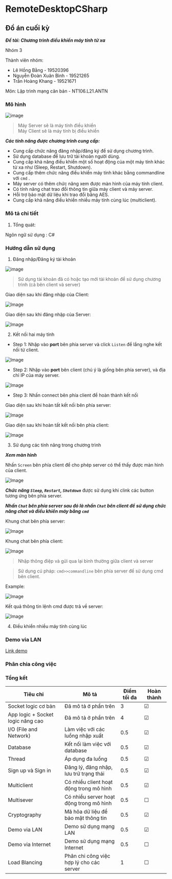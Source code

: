 # RemoteDesktopCSharp

## Đồ án cuối kỳ

***Đề tài: Chương trình điều khiển máy tính từ xa***

Nhóm 3

Thành viên nhóm:
* Lê Hồng Bằng - 19520396
* Nguyễn Đoàn Xuân Bình - 19521265
* Trần Hoàng Khang - 19521671

Môn: Lập trình mạng căn bản - NT106.L21.ANTN

### Mô hình

![image](https://github.com/Saluu10/Do_an_CK/blob/main/Image/paradigm.png)

> Máy Server sẽ là máy tính điều khiển \
> Máy Client sẽ là máy tính bị điều khiển

***Các tính năng được chương trình cung cấp:***
* Cung cấp chức năng đăng nhập/đăng ký để sử dụng chương trình.
* Sử dụng database để lưu trữ tài khoản người dùng. 
* Cung cấp khả năng điều khiển một số hoạt động của một máy tính khác từ xa như (Sleep, Restart, Shutdown).
* Cung cấp thêm chức năng điều khiển máy tính khác bằng commandline với `cmd` .
* Máy server có thêm chức năng xem được màn hình của máy tính client.
* Có tính năng chat trao đổi thông tin giữa máy client và máy server.
* Hỗi trợ bảo mật dữ liệu khi trao đổi bằng AES.
* Cung cấp khả năng điều khiển nhiều máy tính cùng lúc (multiclient).

### Mô tả chi tiết

1. Tổng quát:

Ngôn ngữ sử dụng : C# 


### Hướng dẫn sử dụng

1. Đăng nhập/Đăng ký tài khoản

![image](https://github.com/Saluu10/Do_an_CK/blob/main/Image/Sign.png)

> Sử dụng tài khoản đã có hoặc tạo mới tài khoản để sử dụng chương trình (cả bên client và server)

Giao diện sau khi đăng nhập của Client:

![Image](https://github.com/Saluu10/Do_an_CK/blob/main/Image/client.png)

Giao diện sau khi đăng nhập của Server:

![Image](https://github.com/Saluu10/Do_an_CK/blob/main/Image/server.png)


2. Kết nối hai máy tính

* Step 1: Nhập vào **port** bên phía server và click `Listen` để lắng nghe kết nối từ client. 

![Image](https://github.com/Saluu10/Do_an_CK/blob/main/Image/connect_server_ex.png)

* Step 2: Nhập vào **port** bên client (chú ý là giống bên phía server), và địa chỉ IP của máy server. 

![Image](https://github.com/Saluu10/Do_an_CK/blob/main/Image/connect_client_ex.png)

* Step 3: Nhấn connect bên phía client để hoàn thành kết nối

Giao diện sau khi hoàn tất kết nối bên phía server:

![Image](https://github.com/Saluu10/Do_an_CK/blob/main/Image/connect_server_finish.png)

Giao diện sau khi hoàn tất kết nối bên phía client:

![Image](https://github.com/Saluu10/Do_an_CK/blob/main/Image/connect_client_ex.png)

3. Sử dụng các tính năng trong chương trình

***Xem màn hình***

Nhấn `Screen` bên phía client để cho phép server có thể thấy được màn hình của client.

![Image](https://github.com/Saluu10/Do_an_CK/blob/main/Image/show_screen.png)

***Chức năng `Sleep`, `Restart`, `Shutdown`*** được sử dụng khi clink các button tương ứng bên phía server.

***Nhấn `Chat` bên phía server sau đó là nhấn `Chat` bên client để sử dụng chức năng chat và điều khiển máy bằng `cmd`***

Khung chat bên phía server:

![Image](https://github.com/Saluu10/Do_an_CK/blob/main/Image/chat.png)

Khung chat bên phía client:

![Image](https://github.com/Saluu10/Do_an_CK/blob/main/Image/chat_client.png)

> Nhập thông điệp và gửi qua lại bình thường giữa client và server 

> Sử dụng cú pháp: `cmd>>commandline` bên phía server  để sử dụng cmd bên client.

Example:

![Image](https://github.com/Saluu10/Do_an_CK/blob/main/Image/cmd.png)

Kết quả thông tin lệnh cmd được trả về server:

![Image](https://github.com/Saluu10/Do_an_CK/blob/main/Image/cmd_result.png)

4. Điều khiển nhiều máy tính cùng lúc

### Demo via LAN

[Link demo]()

### Phân chia công việc

### Tổng kết


Tiêu chi | Mô tả |Điểm tối đa|Hoàn thành
---------|-------|---------------------|--------------|
Socket logic cơ bản |Đã mô tả ở phần trên| 3 | &#9745;
App logic + Socket logic nâng cao| Đã mô tả ở phần trên| 4 | &#9745;
I/O (File and Network)| Làm việc với các luồng nhập xuất| 0.5| &#9745;
Database| Kết nối làm việc với database| 0.5 |&#9745;
Thread| Áp dụng đa luồng| 0.5 |&#9745;
Sign up và Sign in| Đăng lý, đăng nhập, lưu trữ trạng thái |0.5 |&#9745;
Multiclient|Có nhiều client hoạt động trong mô hình |0.5|&#9745;
Multisever|Có nhiều server hoạt động trong mô hình |0.5|&#9744;
Cryptography| Mã hõa dữ liệu để bảo mật thông tin |0.5|&#9745;
Demo via LAN|Demo sử dụng mạng LAN |0.5|&#9745;
Demo via Internet|Demo sử dụng mạng Internet|0.5|&#9744;
Load Blancing|Phân chi công việc hợp lý cho các server |1|&#9744;


